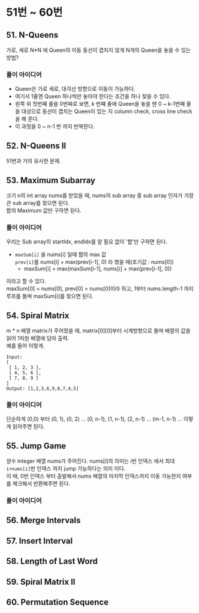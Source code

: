 # 51번 ~ 60번
## 51. N-Queens
가로, 세로 N*N 에 Queen의 이동 동선이 겹치지 않게 N개의 Queen을 놓을 수 있는 방법?
### 풀이 아이디어
* Queen은 가로 세로, 대각선 방향으로 이동이 가능하다.
* 여기서 1줄엔 Queen 하나씩만 놓아야 한다는 조건을 하나 찾을 수 있다.
* 왼쪽 위 첫번째 줄을 0번쨔로 보면, k 번쨰 줄에 Queen을 놓을 땐 0 ~ k-1번째 줄을 대상으로 동선이 겹치는 Queen이 있는 지 column check, cross line check을 해 준다.
* 이 과정을 0 ~ n-1 번 까지 반복한다.
## 52. N-Queens II
51번과 거의 유사한 문제.
## 53. Maximum Subarray
크기 n의 int array nums를 받았을 때, nums의 sub array 중 sub array 인자가 가장 큰 sub array를 찾으면 된다.\
합의 Maximum 값만 구하면 된다.
### 풀이 아이디어
우리는 Sub array의 startIdx, endIdx를 알 필요 없이 '합'만 구하면 된다.
* `maxSum[i]` 을 nums[i] 일때 합의 max 값\
`prev[i]`를 nums[i] + max(prev[i-1], 0) 라 했을 때(초기값 : nums[0])
    * maxSum[i] = max(maxSum[i-1], nums[i] + max(prev[i-1], 0))

이라고 할 수 있다.\
maxSum[0] = nums[0], prev[0] = nums[0]이라 하고, 1부터 nums.length-1 까지 루프를 돌며 maxSum[i]를 찾으면 된다.
## 54. Spiral Matrix
m * n 배열 matrix가 주어졌을 때, matrix[0][0]부터 시계방향으로 돌며 배열의 값을 읽어 1차원 배열에 담아 출력.\
예를 들어 이렇게.
```
Input:
[
 [ 1, 2, 3 ],
 [ 4, 5, 6 ],
 [ 7, 8, 9 ]
]
Output: [1,2,3,6,9,8,7,4,5]
```
### 풀이 아이디어
단순하게 (0,0) 부터 (0, 1), (0, 2) ... (0, n-1), (1, n-1), (2, n-1) ... (m-1, n-1) ... 이렇게 읽어주면 된다.
## 55. Jump Game
양수 integer 배열 nums가 주어진다. nums[i]의 의미는 i번 인덱스 에서 최대 `i+nums[i]`번 인덱스 까지 jump 가능하다는 의미 이다.\
이 때, 0번 인덱스 부터 출발해서 nums 배열의 마지막 인덱스까지 이동 가능한지 여부를 체크해서 반환해주면 된다.
### 풀이 아이디어


## 56. Merge Intervals
## 57. Insert Interval
## 58. Length of Last Word
## 59. Spiral Matrix II
## 60. Permutation Sequence